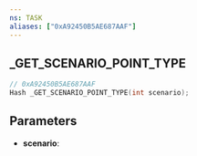 ```yaml
---
ns: TASK
aliases: ["0xA92450B5AE687AAF"]
---
```

## _GET_SCENARIO_POINT_TYPE

```c
// 0xA92450B5AE687AAF
Hash _GET_SCENARIO_POINT_TYPE(int scenario);
```

## Parameters
* **scenario**:
